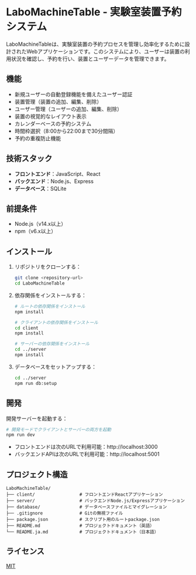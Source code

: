 # LaboMachineTable - 実験室装置予約システム

LaboMachineTableは、実験室装置の予約プロセスを管理し効率化するために設計されたWebアプリケーションです。このシステムにより、ユーザーは装置の利用状況を確認し、予約を行い、装置とユーザーデータを管理できます。

## 機能

- 新規ユーザーの自動登録機能を備えたユーザー認証
- 装置管理（装置の追加、編集、削除）
- ユーザー管理（ユーザーの追加、編集、削除）
- 装置の視覚的なレイアウト表示
- カレンダーベースの予約システム
- 時間枠選択（8:00から22:00まで30分間隔）
- 予約の重複防止機能

## 技術スタック

- **フロントエンド**：JavaScript、React
- **バックエンド**：Node.js、Express
- **データベース**：SQLite

## 前提条件

- Node.js（v14.x以上）
- npm（v6.x以上）

## インストール

1. リポジトリをクローンする：
   ```bash
   git clone <repository-url>
   cd LaboMachineTable
   ```

2. 依存関係をインストールする：
   ```bash
   # ルートの依存関係をインストール
   npm install

   # クライアントの依存関係をインストール
   cd client
   npm install

   # サーバーの依存関係をインストール
   cd ../server
   npm install
   ```

3. データベースをセットアップする：
   ```bash
   cd ../server
   npm run db:setup
   ```

## 開発

開発サーバーを起動する：

```bash
# 開発モードでクライアントとサーバーの両方を起動
npm run dev
```

- フロントエンドは次のURLで利用可能：http://localhost:3000
- バックエンドAPIは次のURLで利用可能：http://localhost:5001

## プロジェクト構造

```
LaboMachineTable/
├── client/                 # フロントエンドReactアプリケーション
├── server/                 # バックエンドNode.js/Expressアプリケーション
├── database/               # データベースファイルとマイグレーション
├── .gitignore              # Gitの無視ファイル
├── package.json            # スクリプト用のルートpackage.json
├── README.md               # プロジェクトドキュメント（英語）
└── README.ja.md            # プロジェクトドキュメント（日本語）
```

## ライセンス

[MIT](LICENSE)
